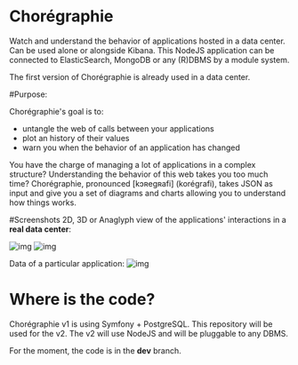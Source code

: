 Chorégraphie
============

Watch and understand the behavior of applications hosted in a data center. Can be used alone or alongside Kibana.
This NodeJS application can be connected to ElasticSearch, MongoDB or any (R)DBMS by a module system.

The first version of Chorégraphie is already used in a data center.

#Purpose:

Chorégraphie's goal is to:

-  untangle the web of calls between your applications
-  plot an history of their values
-  warn you when the behavior of an application has changed

You have the charge of managing a lot of applications in a complex structure? Understanding the behavior of this web takes you too much time? Chorégraphie, pronounced \[kɔʀegʀafi\] (korégrafi), takes JSON as input and give you a set of diagrams and charts allowing you to understand how things works.

#Screenshots
2D, 3D or Anaglyph view of the applications' interactions in a **real data center**:

![img](https://raw.github.com/ggeoffrey/Choregraphie/master/readme/callTree.png)
![img](https://raw.github.com/ggeoffrey/Choregraphie/master/readme/callTree3D.png)

Data of a particular application:
![img](https://raw.github.com/ggeoffrey/Choregraphie/master/readme/history.png)

# Where is the code?

Chorégraphie v1 is using Symfony + PostgreSQL. This repository will be used for the v2.
The v2 will use NodeJS and will be pluggable to any DBMS.

For the moment, the code is in the **dev** branch.
